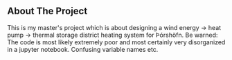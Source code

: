 ## About The Project
This is my master's project which is about designing a wind energy -> heat pump -> thermal storage district heating system for Þórshöfn.
Be warned: The code is most likely extremely poor and most certainly very disorganized in a jupyter notebook. Confusing variable names etc. 
